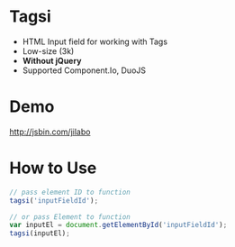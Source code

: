 # Tagsi

* HTML Input field for working with Tags
* Low-size (3k)
* <b>Without jQuery</b>
* Supported Component.Io, DuoJS

# Demo

http://jsbin.com/jilabo

# How to Use

```javascript
// pass element ID to function
tagsi('inputFieldId');

// or pass Element to function
var inputEl = document.getElementById('inputFieldId');
tagsi(inputEl);
```

